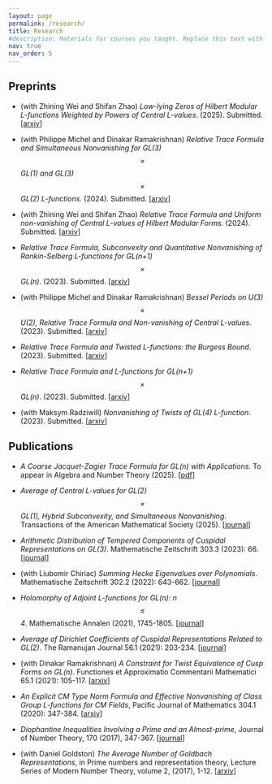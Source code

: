 ```yaml
---
layout: page
permalink: /research/
title: Research
#description: Materials for courses you taught. Replace this text with your description.
nav: true
nav_order: 5
---
```



## Preprints 

*  (with Zhining Wei and Shifan Zhao) *Low-lying Zeros of Hilbert Modular L-functions Weighted by Powers of Central L-values*. (2025). Submitted. \[[arxiv](https://arxiv.org/pdf/2508.18469)\] 

*  (with Philippe Michel and Dinakar Ramakrishnan) *Relative Trace Formula and Simultaneous Nonvanishing for* *GL(3)$$\times$$GL(1)* *and* *GL(3)$$\times$$GL(2)* *L-functions*. (2024). Submitted. \[[arxiv](https://arxiv.org/abs/2411.12609)\]  

*  (with Zhining Wei and Shifan Zhao) *Relative Trace Formula and Uniform non-vanishing of Central L-values of Hilbert Modular Forms*. (2024). Submitted. \[[arxiv](https://arxiv.org/abs/2410.09593)\] 

* *Relative Trace Formula, Subconvexity and Quantitative Nonvanishing of Rankin-Selberg L-functions for* *GL(n+1)$$\times$$GL(n)*. (2023). Submitted. \[[arxiv](https://arxiv.org/abs/2309.07534)\]  

*  (with Philippe Michel and Dinakar Ramakrishnan) *Bessel Periods on U(3)$$\times$$U(2), Relative Trace Formula and Non-vanishing of Central L-values*. (2023). Submitted. \[[arxiv](https://arxiv.org/abs/2309.08490)\] 


* *Relative Trace Formula and Twisted L-functions: the Burgess Bound*. (2023). Submitted. \[[arxiv](https://arxiv.org/abs/2305.10719)\]


* *Relative Trace Formula and L-functions for GL(n+1)$$\times$$GL(n)*. (2023). Submitted. \[[arxiv](https://arxiv.org/abs/2303.02225)\]


* (with Maksym Radziwill) *Nonvanishing of Twists of GL(4) L-function*. (2023). Submitted. \[[arxiv](https://arxiv.org/abs/2304.09171)\] 

## Publications 


* *A Coarse Jacquet-Zagier Trace Formula for GL(n) with Applications*. To appear in Algebra and Number Theory (2025). \[[pdf](https://drive.google.com/file/d/1WYRQDpVpH0b3jrwCwMBHlszqpxXOeQVw/view?usp=sharing)\]

* *Average of Central L-values for* *GL(2)$$\times$$GL(1),* *Hybrid Subconvexity, and Simultaneous Nonvanishing*. Transactions of the American Mathematical Society (2025). \[[journal](https://www.ams.org/journals/tran/0000-000-00/S0002-9947-2025-09548-5/S0002-9947-2025-09548-5.pdf)\]

* *Arithmetic Distribution of Tempered Components of Cuspidal Representations on GL(3)*. Mathematische Zeitschrift 303.3 (2023): 66. \[[journal](https://link.springer.com/article/10.1007/s00209-023-03213-w)\]

*  (with Liubomir Chiriac) *Summing Hecke Eigenvalues over Polynomials*.  Mathematische Zeitschrift 302.2 (2022): 643-662. \[[journal](https://link.springer.com/article/10.1007/s00209-022-03071-y)\]

* *Holomorphy of Adjoint L-functions for GL(n): n $$\leq$$ 4*. Mathematische Annalen (2021), 1745-1805. \[[journal](https://link.springer.com/article/10.1007/s00208-021-02189-4)\]

* *Average of Dirichlet Coefficients of Cuspidal Representations Related to GL(2)*. The Ramanujan Journal 56.1 (2021): 203-234. \[[journal](https://link.springer.com/article/10.1007/s11139-020-00360-0)\]

* (with Dinakar Ramakrishnan) *A Constraint for Twist Equivalence of Cusp Forms on GL(n)*. Functiones et Approximatio Commentarii Mathematici 65.1 (2021): 105-117. \[[arxiv](https://arxiv.org/pdf/1906.01047)\] 

* *An Explicit CM Type Norm Formula and Effective Nonvanishing of Class Group L-functions for CM Fields*, Pacific Journal of Mathematics 304.1 (2020): 347-384. \[[arxiv](https://arxiv.org/pdf/1801.05562)\]

* *Diophantine Inequalities Involving a Prime and an Almost-prime*, Journal of Number Theory, 170 (2017), 347-367. \[[journal](https://www.sciencedirect.com/science/article/pii/S0022314X1630124X)\] 

* (with Daniel Goldston) *The Average Number of Goldbach Representations*, in Prime numbers and representation theory, Lecture Series of Modern Number Theory, volume 2, (2017), 1-12. \[[arxiv](https://arxiv.org/pdf/1601.06902)\] 



